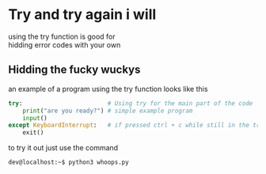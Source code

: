 # Try and try again i will
using the try function is good for \
hidding error codes with your own
## Hidding the fucky wuckys
an example of a program using the try function looks like this
```python
try:                        # Using try for the main part of the code
    print("are you ready?") # simple example program
    input()
except KeyboardInterrupt:   # if pressed ctrl + c while still in the try loop the script will exit
    exit()
```
to try it out just use the command
```bash 
dev@localhost:~$ python3 whoops.py
```